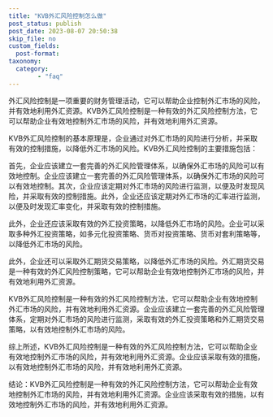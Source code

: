 ```yaml
---
title: "KVB外汇风险控制怎么做"
post_status: publish
post_date: 2023-08-07 20:50:38
skip_file: no
custom_fields: 
  post-format: 
taxonomy:
  category:
        - "faq"
---
```


外汇风险控制是一项重要的财务管理活动，它可以帮助企业控制外汇市场的风险，并有效地利用外汇资源。KVB外汇风险控制是一种有效的外汇风险控制方法，它可以帮助企业有效地控制外汇市场的风险，并有效地利用外汇资源。

KVB外汇风险控制的基本原理是，企业通过对外汇市场的风险进行分析，并采取有效的控制措施，以降低外汇市场的风险。KVB外汇风险控制的主要措施包括：

首先，企业应该建立一套完善的外汇风险管理体系，以确保外汇市场的风险可以有效地控制。企业应该建立一套完善的外汇风险管理体系，以确保外汇市场的风险可以有效地控制。其次，企业应该定期对外汇市场的风险进行监测，以便及时发现风险，并采取有效的控制措施。此外，企业还应该定期对外汇市场的汇率进行监测，以便及时发现汇率变化，并采取有效的控制措施。

此外，企业还应该采取有效的外汇投资策略，以降低外汇市场的风险。企业可以采取多种外汇投资策略，如多元化投资策略、货币对投资策略、货币对套利策略等，以降低外汇市场的风险。

此外，企业还可以采取外汇期货交易策略，以降低外汇市场的风险。外汇期货交易是一种有效的外汇风险控制策略，它可以帮助企业有效地控制外汇市场的风险，并有效地利用外汇资源。

KVB外汇风险控制是一种有效的外汇风险控制方法，它可以帮助企业有效地控制外汇市场的风险，并有效地利用外汇资源。企业应该建立一套完善的外汇风险管理体系，定期对外汇市场的风险进行监测，采取有效的外汇投资策略和外汇期货交易策略，以有效地控制外汇市场的风险。

综上所述，KVB外汇风险控制是一种有效的外汇风险控制方法，它可以帮助企业有效地控制外汇市场的风险，并有效地利用外汇资源。企业应该采取有效的措施，以有效地控制外汇市场的风险，并有效地利用外汇资源。

结论：KVB外汇风险控制是一种有效的外汇风险控制方法，它可以帮助企业有效地控制外汇市场的风险，并有效地利用外汇资源。企业应该采取有效的措施，以有效地控制外汇市场的风险，并有效地利用外汇资源。
